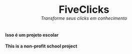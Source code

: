 <p align="center">
  <font size="6"><b>FiveClicks</b></font>
  <br/>
  <em>Transforme seus clicks em conhecimento</em>
  <br/><br/>
  <h4>Isso é um projeto escolar</h4>
  <h4>This is a non-profit school project</h4>
</p>
